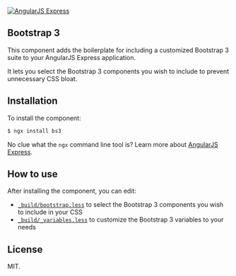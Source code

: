 [![AngularJS Express](http://i.imgur.com/nTj9QgN.png)](https://github.com/angular-express/angular-express)

## Bootstrap 3

This component adds the boilerplate for including a customized Bootstrap 3 suite to your AngularJS Express application.

It lets you select the Bootstrap 3 components you wish to include to prevent unnecessary CSS bloat.

## Installation

To install the component:

```bash
$ ngx install bs3
```

No clue what the `ngx` command line tool is? Learn more about [AngularJS Express](https://github.com/angular-express/angular-express).

## How to use

After installing the component, you can edit:
 
- [`_build/bootstrap.less`](ngx/_build/bootstrap.less) to select the Bootstrap 3 components you wish to include in your CSS
- [`_build/_variables.less`](ngx/_build/_variables.less) to customize the Bootstrap 3 variables to your needs

## License

MIT.
